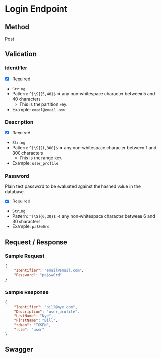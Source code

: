 # Login Endpoint

## Method

Post

## Validation

### Identifier

- [x] Required
- `String`
- Pattern: `^[\S]{5,40}$` => any non-whitespace character between 5 and 40 characters
  - This is the partition key.
- Example: `email@email.com`

### Description

- [x] Required
- `String`
- Pattern: `^[\S]{1,300}$` => any non-whitespace character between 1 and 300 characters
  - This is the range key.
- Example: `user_profile`

### Password

Plain text password to be evaluated against the hashed value in the database.

- [x] Required
- `String`
- Pattern: `^[\S]{6,30}$` => any non-whitespace character between 6 and 30 characters
- Example: `pa$$w0rd`

## Request / Response

### Sample Request

```json
{
	"Identifier": "email@email.com",
	"Password": "pa$$w0rd"
}
```

### Sample Response

```json
{
	"Identifier": "bill@nye.com",
	"Description": "user_profile",
	"LastName": "Nye",
	"FirstName": "Bill",
	"token": "TOKEN",
	"role": "user"
}
```

## Swagger

```json

```
